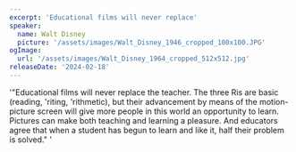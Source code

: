 ```yaml
---
excerpt: 'Educational films will never replace'
speaker:
  name: Walt Disney
  picture: '/assets/images/Walt_Disney_1946_cropped_100x100.JPG'
ogImage:
  url: '/assets/images/Walt_Disney_1964_cropped_512x512.jpg'
releaseDate: '2024-02-18'
---
```


'"Educational films will never replace the teacher. The three Ris are basic (reading, 'riting, 'rithmetic), but their advancement by means of the motion-picture screen will give more people in this world an opportunity to learn. Pictures can make both teaching and learning a pleasure. And educators agree that when a student has begun to learn and like it, half their problem is solved."'
